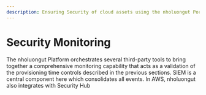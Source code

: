 ```yaml
---
description: Ensuring Security of cloud assets using the nholuongut Portal
---
```


# Security Monitoring

The nholuongut Platform orchestrates several third-party tools to bring together a comprehensive monitoring capability that acts as a validation of the provisioning time controls described in the previous sections. SIEM is a central component here which consolidates all events. In AWS, nholuongut also integrates with Security Hub

&#x20; &#x20;
